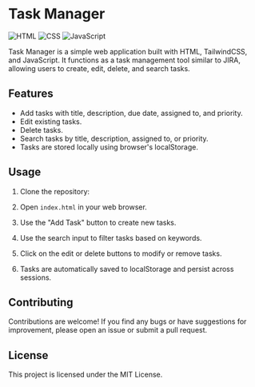 # Task Manager

![HTML](https://img.shields.io/badge/HTML-5-orange?style=flat-square&logo=html5)
![CSS](https://img.shields.io/badge/TailwindCSS-2.2.19-blue?style=flat-square&logo=tailwind-css)
![JavaScript](https://img.shields.io/badge/JavaScript-ES6-yellow?style=flat-square&logo=javascript)

Task Manager is a simple web application built with HTML, TailwindCSS, and JavaScript. It functions as a task management tool similar to JIRA, allowing users to create, edit, delete, and search tasks.

## Features

- Add tasks with title, description, due date, assigned to, and priority.
- Edit existing tasks.
- Delete tasks.
- Search tasks by title, description, assigned to, or priority.
- Tasks are stored locally using browser's localStorage.

## Usage

1. Clone the repository:


2. Open `index.html` in your web browser.

3. Use the "Add Task" button to create new tasks.
4. Use the search input to filter tasks based on keywords.
5. Click on the edit or delete buttons to modify or remove tasks.
6. Tasks are automatically saved to localStorage and persist across sessions.

## Contributing

Contributions are welcome! If you find any bugs or have suggestions for improvement, please open an issue or submit a pull request.

## License

This project is licensed under the MIT License.
